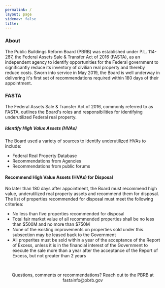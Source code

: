 ```yaml
---
permalink: /
layout: page
sidenav: false
title:
---
```


### About

The Public Buildings Reform Board (PBRB) was established under P.L. 114-287, the Federal Assets Sale & Transfer Act of 2016 (FASTA), as an independent agency to identify opportunities for the Federal government to significantly reduce its inventory of civilian real property and thereby reduce costs. Sworn into service in May 2019, the Board is well underway in delivering it's first set of recommendations required within 180 days of their appointment. 


### FASTA

The Federal Assets Sale & Transfer Act of 2016, commonly referred to as FASTA, outlines the Board's roles and responsibilities for  identifying underutilized Federal real property. 

##### Identify High Value Assets (HVAs)
The Board used a variety of sources to identify underutilized HVAs to include:
<UL>
<LI>Federal Real Property Database
<LI>Recommendations from Agencies
<LI>Recommendations from public forums
     </UL>
     
#### Recommend High Value Assets (HVAs) for Disposal 
No later than 180 days after appointment, the Board must recommend high value, underutilized real property assets and recommend them for  disposal. The list of properties recommended for disposal must meet the following criteriea:
<UL>
<LI>No less than five properties recommended for disposal 
<LI>Total fair market value of all recommended properties shall be no less than $500M and no more than $750M
<LI>None of the existing improvements on properties sold under this subsection may be leased back to the Government
<LI>All properites must be sold within a year of the acceptance of the Report of Excess, unless it is in the financial interest of the Government to execute the sale more than a year after the acceptance of the Report of Excess, but not greater than 2 years
     </UL>
<br>     
<p style="text-align:center"> Questions, comments or recommendations? Reach out to the PBRB at fastainfo@pbrb.gov </p>

       
